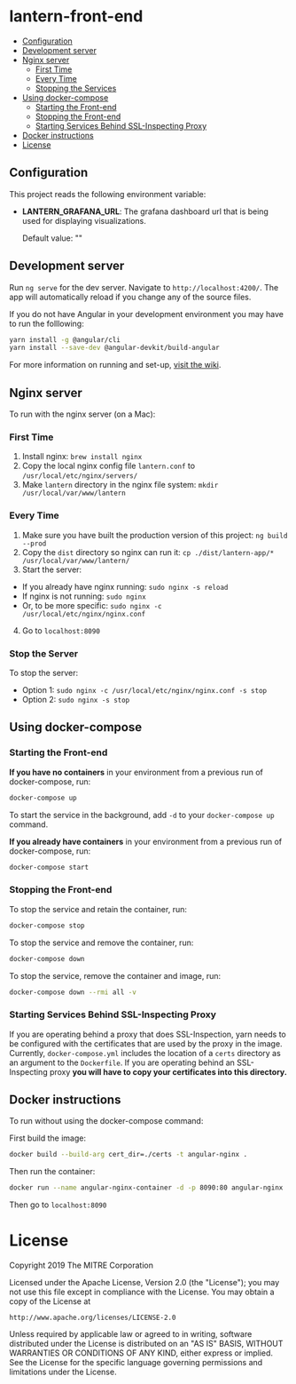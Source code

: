 # lantern-front-end


* [Configuration](#configuration)
* [Development server](#development-server)
* [Nginx server](#nginx-server)
  * [First Time](#first-time)
  * [Every Time](#every-time)
  * [Stopping the Services](#stop-the-server)
* [Using docker-compose](#using-docker-compose)
  * [Starting the Front-end](#starting-the-front-end)
  * [Stopping the Front-end](#stopping-the-front-end)
  * [Starting Services Behind SSL-Inspecting Proxy](#starting-services-behind-ssl-inspecting-proxy)
* [Docker instructions](#docker-instructions)
* [License](#license)

## Configuration
This project reads the following environment variable:

* **LANTERN_GRAFANA_URL**: The grafana dashboard url that is being used for displaying visualizations.

  Default value: ""

## Development server

Run `ng serve` for the dev server. Navigate to `http://localhost:4200/`. The app will automatically reload if you change any of the source files.

If you do not have Angular in your development environment you may have to run the folllowing:
```bash
yarn install -g @angular/cli
yarn install --save-dev @angular-devkit/build-angular
```

For more information on running and set-up, [visit the wiki](https://github.com/onc-healthit/lantern-front-end/wiki).

## Nginx server

To run with the nginx server (on a Mac):

### First Time
1. Install nginx: `brew install nginx`
2. Copy the local nginx config file `lantern.conf` to `/usr/local/etc/nginx/servers/`
3. Make `lantern` directory in the nginx file system: `mkdir /usr/local/var/www/lantern`

### Every Time
1. Make sure you have built the production version of this project: `ng build --prod`
2. Copy the `dist` directory so nginx can run it: `cp ./dist/lantern-app/* /usr/local/var/www/lantern/`
3. Start the server:
  - If you already have nginx running: `sudo nginx -s reload`
  - If nginx is not running: `sudo nginx`
  - Or, to be more specific: `sudo nginx -c /usr/local/etc/nginx/nginx.conf`
4. Go to `localhost:8090`

### Stop the Server
To stop the server:
  - Option 1: `sudo nginx -c /usr/local/etc/nginx/nginx.conf -s stop`
  - Option 2: `sudo nginx -s stop`
  
## Using docker-compose

### Starting the Front-end

**If you have no containers** in your environment from a previous run of docker-compose, run: 

```bash
docker-compose up
```

To start the service in the background, add `-d` to your `docker-compose up` command.

**If you already have containers** in your environment from a previous run of docker-compose, run: 

```bash
docker-compose start
```

### Stopping the Front-end

To stop the service and retain the container, run:

```bash
docker-compose stop
```

To stop the service and remove the container, run:

```bash
docker-compose down
```

To stop the service, remove the container and image, run:

```bash
docker-compose down --rmi all -v
```

### Starting Services Behind SSL-Inspecting Proxy
If you are operating behind a proxy that does SSL-Inspection, yarn needs to be configured with the certificates that are used by the proxy in the image. Currently, `docker-compose.yml` includes the location of a `certs` directory as an argument to the `Dockerfile`. If you are operating behind an SSL-Inspecting proxy **you will have to copy your certificates into this directory.**

## Docker instructions

To run without using the docker-compose command:

First build the image:

```bash
docker build --build-arg cert_dir=./certs -t angular-nginx .
```

Then run the container:

```bash
docker run --name angular-nginx-container -d -p 8090:80 angular-nginx
```

Then go to `localhost:8090`

# License

Copyright 2019 The MITRE Corporation

Licensed under the Apache License, Version 2.0 (the "License"); you may not use this file except in compliance with the License. You may obtain a copy of the License at

```
http://www.apache.org/licenses/LICENSE-2.0
```

Unless required by applicable law or agreed to in writing, software distributed under the License is distributed on an "AS IS" BASIS, WITHOUT WARRANTIES OR CONDITIONS OF ANY KIND, either express or implied. See the License for the specific language governing permissions and limitations under the License.
